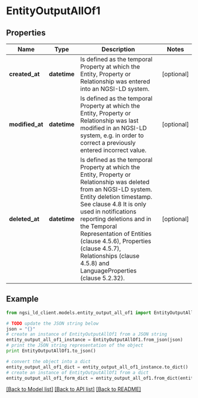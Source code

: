 # EntityOutputAllOf1


## Properties
Name | Type | Description | Notes
------------ | ------------- | ------------- | -------------
**created_at** | **datetime** | Is defined as the temporal Property at which the Entity, Property or Relationship was entered into an NGSI-LD system.  | [optional] 
**modified_at** | **datetime** | Is defined as the temporal Property at which the Entity, Property or Relationship was last modified in an NGSI-LD system, e.g. in order to correct a previously entered incorrect value.  | [optional] 
**deleted_at** | **datetime** | Is defined as the temporal Property at which the Entity, Property or Relationship was deleted from an NGSI-LD system.  Entity deletion timestamp. See clause 4.8 It is only used in notifications reporting deletions and in the Temporal Representation of Entities (clause 4.5.6), Properties (clause 4.5.7), Relationships (clause 4.5.8) and LanguageProperties (clause 5.2.32).  | [optional] 

## Example

```python
from ngsi_ld_client.models.entity_output_all_of1 import EntityOutputAllOf1

# TODO update the JSON string below
json = "{}"
# create an instance of EntityOutputAllOf1 from a JSON string
entity_output_all_of1_instance = EntityOutputAllOf1.from_json(json)
# print the JSON string representation of the object
print EntityOutputAllOf1.to_json()

# convert the object into a dict
entity_output_all_of1_dict = entity_output_all_of1_instance.to_dict()
# create an instance of EntityOutputAllOf1 from a dict
entity_output_all_of1_form_dict = entity_output_all_of1.from_dict(entity_output_all_of1_dict)
```
[[Back to Model list]](../README.md#documentation-for-models) [[Back to API list]](../README.md#documentation-for-api-endpoints) [[Back to README]](../README.md)


